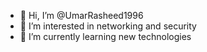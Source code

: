 - 👋 Hi, I’m @UmarRasheed1996
- 👀 I’m interested in networking and security
- 🌱 I’m currently learning new technologies


<!---
UmarRasheed1996/UmarRasheed1996 is a ✨ special ✨ repository because its `README.md` (this file) appears on your GitHub profile.
You can click the Preview link to take a look at your changes.
--->
